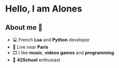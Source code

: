 # Hello, I am Alones

## About me 👋

- 💻 French **Lua** and **Python** developer
- 🚩 Live near **Paris**
- 🎞️ I like **music**, **videos games** and **programming**
- 🏢 **42School** enthusiast
